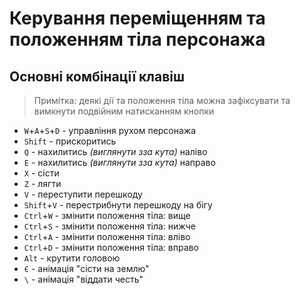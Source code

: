 # Керування переміщенням та положенням тіла персонажа
## Основні комбінації клавіш
> Примітка: деякі дії та положення тіла можна зафіксувати та вимкнути подвійним натисканням кнопки
- `W`+`A`+`S`+`D` - управління рухом персонажа
- `Shift` - прискоритись
- `Q` - нахилитись *(виглянути зза кута)* наліво
- `E` - нахилитись *(виглянути зза кута)* направо
- `X` - сісти
- `Z` - лягти
- `V` - переступити перешкоду
- `Shift`+`V` - перестрибнути перешкоду на бігу
- `Ctrl`+`W` - змінити положення тіла: вище
- `Ctrl`+`S` - змінити положення тіла: нижче
- `Ctrl`+`A` - змінити положення тіла: вліво
- `Ctrl`+`D` - змінити положення тіла: вправо
- `Alt` - крутити головою
- `Є` - анімація "сісти на землю"
- `\` - анімація "віддати честь"
